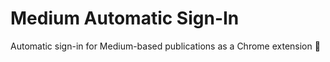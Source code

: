 # Medium Automatic Sign-In

Automatic sign-in for Medium-based publications as a Chrome extension 📘
